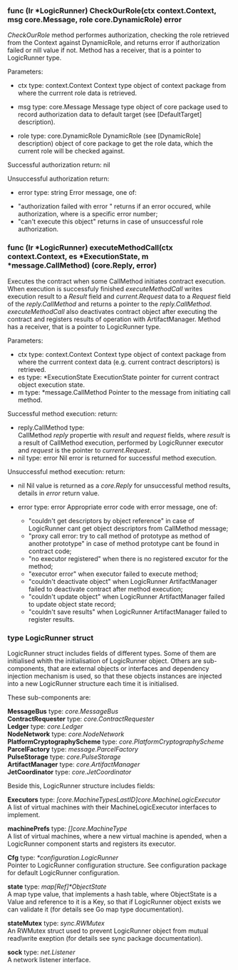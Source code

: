 ### func (lr *LogicRunner) CheckOurRole(ctx context.Context, msg core.Message, role core.DynamicRole) error

*CheckOurRole* method performes authorization, checking the role retrieved from the Context against DynamicRole, 
and returns error if authorization failed or nill value if not. Method has a receiver, that is a pointer to 
LogicRunner type.

Parameters:
- ctx type: context.Context
  Context type object of context package from where the currrent role data is retrieved.

- msg type: core.Message
  Message type object of core package used to record authorization data to default target 
  (see [DefaultTarget] description).

- role type: core.DynamicRole
  DynamicRole (see [DynamicRole] description) object of core package to get the role data, which the current role 
  will be checked against.

Successful authorization
return: nil

Unsuccessful authorization
return:
- error type: string 
Error message, one of:
* "authorization failed with error <error>" returns if an error occured, while authorization, 
where <error> is a specific error number;
* "can't execute this object" returns in case of unsuccessful role authorization.

### func (lr *LogicRunner) executeMethodCall(ctx context.Context, es *ExecutionState, m *message.CallMethod) (core.Reply, error)
Executes the contract when some CallMethod initiates contract execution. 
When execution is successfuly finished *executeMethodCall* writes execution result to a *Result* field 
and *current.Request* data to a *Request* field of the *reply.CallMethod* and returns a pointer to the 
*reply.CallMethod*. *executeMethodCall* also deactivates contract object after executing the contract 
and registers results of operation with ArtifactManager. Method has a receiver, that is a pointer to LogicRunner type.

Parameters:
- ctx type: context.Context
 Context type object of context package from where the currrent context data (e.g. current contract descriptors) 
 is retrieved.
- es type: *ExecutionState
 ExecutionState pointer for current contract object execution state.
- m type: *message.CallMethod
 Pointer to the message from initiating call method. 

Successful method execution:
return: 
- reply.CallMethod type:    
CallMethod *reply* propertie with *result* and *request* fields, where *result* is a result 
of CallMethod execution, performed by LogicRunner executor and *request* is the pointer to 
*current.Request*.
- nil type: error 
  Nil error is returned for successful method execution.	
	
Unsuccessful method execution:
return:
- nil 
  Nil value is returned as a *core.Reply* for unsuccessful method results, details in *error* return value. 
			
- error type: error 
  Appropriate error code with error message, one of:
	* "couldn't get descriptors by object reference" in case of LogicRunner cant get object descriptors from CallMethod message; 
	* "proxy call error: try to call method of prototype as method of another prototype" in case of method prototype cant be found in contract code;
	* "no executor registered"	when there is no registered excutor for the method;
	* "executor error" when executor failed to execute method;
	* "couldn't deactivate object" when LogicRunner ArtifactManager failed to deactivate contract after method execution; 
	* "couldn't update object" when LogicRunner ArtifactManager failed to update object state record;
	* "couldn't save results" when LogicRunner ArtifactManager failed to register results.

### type LogicRunner struct

LogicRunner struct includes fields of different types. Some of them are initialised whith the initialisation of 
LogicRunner object. Others are sub-components, that are external objects or interfaces and dependency injection mechanism
is used, so that these objects instances are injected into a new LogicRunner structure each time it is initialised.

These sub-components are:

**MessageBus**                 type: *core.MessageBus*                 
**ContractRequester**          type: *core.ContractRequester*          
**Ledger**                     type: *core.Ledger*                     
**NodeNetwork**                type: *core.NodeNetwork*                
**PlatformCryptographyScheme** type: *core.PlatformCryptographyScheme* 
**ParcelFactory**              type: *message.ParcelFactory*           
**PulseStorage**               type: *core.PulseStorage*               
**ArtifactManager**            type: *core.ArtifactManager*            
**JetCoordinator** 		 type: *core.JetCoordinator*

Beside this, LogicRunner structure includes fields:

**Executors** type: *[core.MachineTypesLastID]core.MachineLogicExecutor*  
A list of virtual machines with their MachineLogicExecutor interfaces to implement. 

**machinePrefs** type: *[]core.MachineType*  
A list of virtual machines, where a new virtual machine is apended, when a LogicRunner component starts and registers its 	executor.  

**Cfg** type: *\*configuration.LogicRunner*  
Pointer to LogicRunner configuration structure. See configuration package for default LogicRunner configuration.

**state** type: *map[Ref]\*ObjectState*  
A map type value, that implements a hash table, where ObjectState is a Value and reference to it is a Key, so that if LogicRunner object exists we can validate it (for details see Go map type documentation).

**stateMutex** type: *sync.RWMutex*  
An RWMutex struct used to prevent LogicRunner object from mutual read\write exeption (for details see sync package documentation).  

**sock** type: *net.Listener*  
A network listener interface.
	
